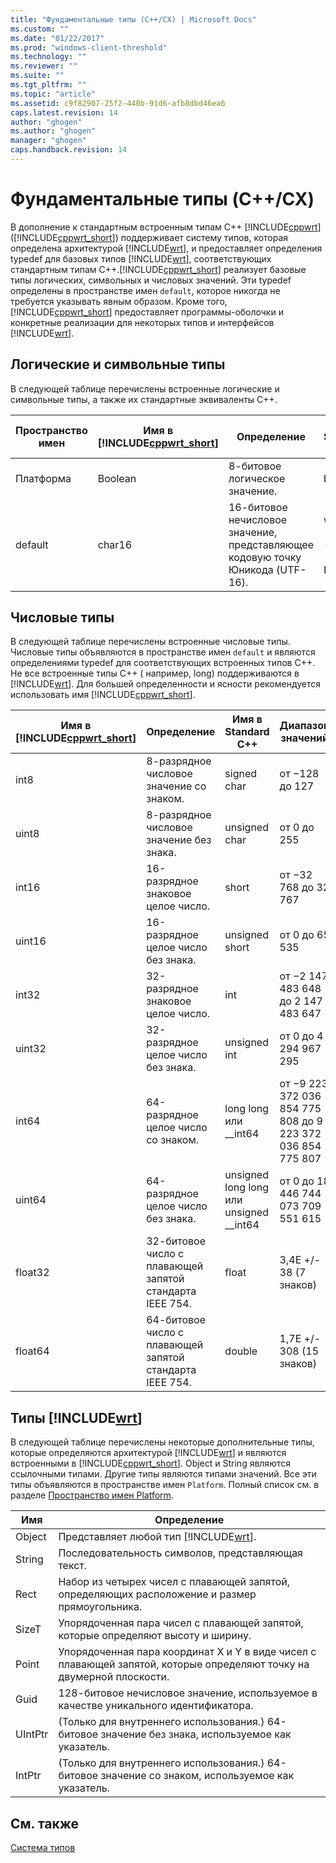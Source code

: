 ```yaml
---
title: "Фундаментальные типы (C++/CX) | Microsoft Docs"
ms.custom: ""
ms.date: "01/22/2017"
ms.prod: "windows-client-threshold"
ms.technology: ""
ms.reviewer: ""
ms.suite: ""
ms.tgt_pltfrm: ""
ms.topic: "article"
ms.assetid: c9f82907-25f2-440b-91d6-afb8dbd46ea6
caps.latest.revision: 14
author: "ghogen"
ms.author: "ghogen"
manager: "ghogen"
caps.handback.revision: 14
---
```

# Фундаментальные типы (C++/CX)
В дополнение к стандартным встроенным типам C\+\+ [!INCLUDE[cppwrt](../cppcx/includes/cppwrt-md.md)] \([!INCLUDE[cppwrt_short](../cppcx/includes/cppwrt-short-md.md)]\) поддерживает систему типов, которая определена архитектурой [!INCLUDE[wrt](../cppcx/includes/wrt-md.md)], и предоставляет определения typedef для базовых типов [!INCLUDE[wrt](../cppcx/includes/wrt-md.md)], соответствующих стандартным типам C\+\+.[!INCLUDE[cppwrt_short](../cppcx/includes/cppwrt-short-md.md)] реализует базовые типы логических, символьных и числовых значений. Эти typedef определены в пространстве имен `default`, которое никогда не требуется указывать явным образом. Кроме того, [!INCLUDE[cppwrt_short](../cppcx/includes/cppwrt-short-md.md)] предоставляет программы\-оболочки и конкретные реализации для некоторых типов и интерфейсов [!INCLUDE[wrt](../cppcx/includes/wrt-md.md)].  
  
## Логические и символьные типы  
 В следующей таблице перечислены встроенные логические и символьные типы, а также их стандартные эквиваленты C\+\+.  
  
|Пространство имен|Имя в [!INCLUDE[cppwrt_short](../cppcx/includes/cppwrt-short-md.md)]|Определение|Имя в Standard C\+\+|Диапазон значений|  
|-----------------------|------------------------------------------------------------------------|-----------------|--------------------------|-----------------------|  
|Платформа|Boolean|8\-битовое логическое значение.|bool|`true` \(не равно нулю\) и `false` \(ноль\)|  
|default|char16|16\-битовое нечисловое значение, представляющее кодовую точку Юникода \(UTF\-16\).|wchar\_t<br /><br /> \-или\-<br /><br /> L'c'|\(Определяется стандартом Юникода\)|  
  
## Числовые типы  
 В следующей таблице перечислены встроенные числовые типы. Числовые типы объявляются в пространстве имен `default` и являются определениями typedef для соответствующих встроенных типов C\+\+. Не все встроенные типы C\+\+ \( например, long\) поддерживаются в [!INCLUDE[wrt](../cppcx/includes/wrt-md.md)]. Для большей определенности и ясности рекомендуется использовать имя [!INCLUDE[cppwrt_short](../cppcx/includes/cppwrt-short-md.md)].  
  
|Имя в [!INCLUDE[cppwrt_short](../cppcx/includes/cppwrt-short-md.md)]|Определение|Имя в Standard C\+\+|Диапазон значений|  
|------------------------------------------------------------------------|-----------------|--------------------------|-----------------------|  
|int8|8\-разрядное числовое значение со знаком.|signed char|от −128 до 127|  
|uint8|8\-разрядное числовое значение без знака.|unsigned char|от 0 до 255|  
|int16|16\-разрядное знаковое целое число.|short|от −32 768 до 32 767|  
|uint16|16\-разрядное целое число без знака.|unsigned short|от 0 до 65 535|  
|int32|32\-разрядное знаковое целое число.|int|от −2 147 483 648 до 2 147 483 647|  
|uint32|32\-разрядное целое число без знака.|unsigned int|от 0 до 4 294 967 295|  
|int64|64\-разрядное целое число со знаком.|long long или \_\_int64|от −9 223 372 036 854 775 808 до 9 223 372 036 854 775 807|  
|uint64|64\-разрядное целое число без знака.|unsigned long long или unsigned \_\_int64|от 0 до 18 446 744 073 709 551 615|  
|float32|32\-битовое число с плавающей запятой стандарта IEEE 754.|float|3,4E \+\/\- 38 \(7 знаков\)|  
|float64|64\-битовое число с плавающей запятой стандарта IEEE 754.|double|1,7E \+\/\- 308 \(15 знаков\)|  
  
## Типы [!INCLUDE[wrt](../cppcx/includes/wrt-md.md)]  
 В следующей таблице перечислены некоторые дополнительные типы, которые определяются архитектурой [!INCLUDE[wrt](../cppcx/includes/wrt-md.md)] и являются встроенными в [!INCLUDE[cppwrt_short](../cppcx/includes/cppwrt-short-md.md)]. Object и String являются ссылочными типами. Другие типы являются типами значений. Все эти типы объявляются в пространстве имен `Platform`. Полный список см. в разделе [Пространство имен Platform](../cppcx/platform-namespace-c-cx.md).  
  
|Имя|Определение|  
|---------|-----------------|  
|Object|Представляет любой тип [!INCLUDE[wrt](../cppcx/includes/wrt-md.md)].|  
|String|Последовательность символов, представляющая текст.|  
|Rect|Набор из четырех чисел с плавающей запятой, определяющих расположение и размер прямоугольника.|  
|SizeT|Упорядоченная пара чисел с плавающей запятой, которые определяют высоту и ширину.|  
|Point|Упорядоченная пара координат Х и Y в виде чисел с плавающей запятой, которые определяют точку на двумерной плоскости.|  
|Guid|128\-битовое нечисловое значение, используемое в качестве уникального идентификатора.|  
|UIntPtr|\(Только для внутреннего использования.\) 64\-битовое значение без знака, используемое как указатель.|  
|IntPtr|\(Только для внутреннего использования.\)  64\-битовое значение со знаком, используемое как указатель.|  
  
## См. также  
 [Система типов](../cppcx/type-system-c-cx.md)